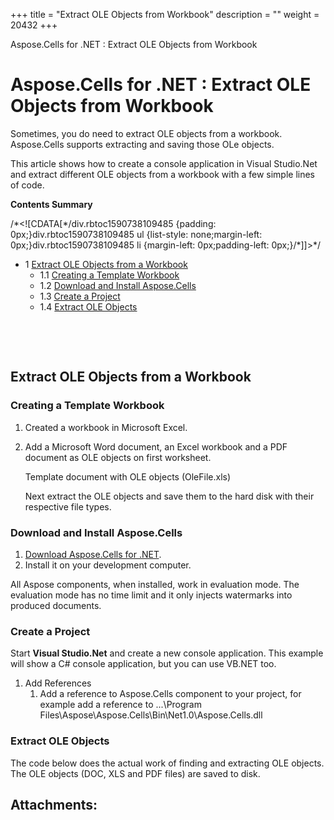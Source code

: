 +++
title = "Extract OLE Objects from Workbook" 
description = "" 
weight = 20432 
+++

Aspose.Cells for .NET : Extract OLE Objects from Workbook  

# Aspose.Cells for .NET : Extract OLE Objects from Workbook


Sometimes, you do need to extract OLE objects from a workbook. Aspose.Cells supports extracting and saving those OLe objects.

This article shows how to create a console application in Visual Studio.Net and extract different OLE objects from a workbook with a few simple lines of code.

**Contents Summary**

/\*<!\[CDATA\[\*/div.rbtoc1590738109485 {padding: 0px;}div.rbtoc1590738109485 ul {list-style: none;margin-left: 0px;}div.rbtoc1590738109485 li {margin-left: 0px;padding-left: 0px;}/\*\]\]>\*/

*   1 [Extract OLE Objects from a Workbook](#ExtractOLEObjectsfromWorkbook-ExtractOLEObjectsfromaWorkbook)
    *   1.1 [Creating a Template Workbook](#ExtractOLEObjectsfromWorkbook-CreatingaTemplateWorkbook)
    *   1.2 [Download and Install Aspose.Cells](#ExtractOLEObjectsfromWorkbook-DownloadandInstallAspose.Cells)
    *   1.3 [Create a Project](#ExtractOLEObjectsfromWorkbook-CreateaProject)
    *   1.4 [Extract OLE Objects](#ExtractOLEObjectsfromWorkbook-ExtractOLEObjects)

 

 

## Extract OLE Objects from a Workbook

### Creating a Template Workbook

1.  Created a workbook in Microsoft Excel.
2.  Add a Microsoft Word document, an Excel workbook and a PDF document as OLE objects on first worksheet.
    
    Template document with OLE objects (OleFile.xls)
    
    
    Next extract the OLE objects and save them to the hard disk with their respective file types.
    

### Download and Install Aspose.Cells

1.  [Download Aspose.Cells for .NET](http://www.aspose.com/community/files/51/.net-components/aspose.cells-for-.net/default.aspx).
2.  Install it on your development computer.

All Aspose components, when installed, work in evaluation mode. The evaluation mode has no time limit and it only injects watermarks into produced documents.

### Create a Project

Start **Visual Studio.Net** and create a new console application. This example will show a C# console application, but you can use VB.NET too.

1.  Add References
    1.  Add a reference to Aspose.Cells component to your project, for example add a reference to ...\\Program Files\\Aspose\\Aspose.Cells\\Bin\\Net1.0\\Aspose.Cells.dll

### Extract OLE Objects

The code below does the actual work of finding and extracting OLE objects. The OLE objects (DOC, XLS and PDF files) are saved to disk.

## Attachments:


